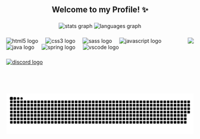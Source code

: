 <h2 align="center">Welcome to my Profile! ✨</h2>

###

<div align="center">
  <img src="https://github-readme-stats.vercel.app/api?username=mendesdomingos&hide_title=true&hide_rank=true&show_icons=true&include_all_commits=true&count_private=true&disable_animations=false&theme=apprentice&locale=en&hide_border=true" height="130" alt="stats graph"  />
  <img src="https://github-readme-stats.vercel.app/api/top-langs?username=mendesdomingos&locale=en&hide_title=true&layout=compact&card_width=320&langs_count=5&theme=apprentice&hide_border=true" height="130" alt="languages graph"  />
</div>

###

<img align="right" height="150" src="https://i.pinimg.com/originals/88/3d/a3/883da3ecc506baafc9a76a49c347d14f.gif"  />

###

<div align="left">
  <img src="https://cdn.jsdelivr.net/gh/devicons/devicon/icons/html5/html5-original.svg" height="30" alt="html5 logo"  />
  <img width="12" />
  <img src="https://cdn.jsdelivr.net/gh/devicons/devicon/icons/css3/css3-original.svg" height="30" alt="css3 logo"  />
  <img width="12" />
  <img src="https://cdn.jsdelivr.net/gh/devicons/devicon/icons/sass/sass-original.svg" height="30" alt="sass logo"  />
  <img width="12" />
  <img src="https://cdn.jsdelivr.net/gh/devicons/devicon/icons/javascript/javascript-original.svg" height="30" alt="javascript logo"  />
  <img width="12" />
  <img src="https://cdn.jsdelivr.net/gh/devicons/devicon/icons/java/java-original.svg" height="30" alt="java logo"  />
  <img width="12" />
  <img src="https://cdn.jsdelivr.net/gh/devicons/devicon/icons/spring/spring-original.svg" height="30" alt="spring logo"  />
  <img width="12" />
  <img src="https://cdn.jsdelivr.net/gh/devicons/devicon/icons/vscode/vscode-original.svg" height="30" alt="vscode logo"  />
</div>

###

  <div align="left">
    <a href="https://discordapp.com/users/1214630181159964682" target="_blank">
    <img src="https://img.shields.io/static/v1?message=Discord&logo=discord&label=&color=7289DA&logoColor=white&labelColor=&style=for-the-badge" height="35" alt="discord logo"  />
  </a>
  </div>

###

<br clear="both">

<img src="https://raw.githubusercontent.com/mendesdomingos/mendesdomingos/output/snake.svg" alt="Snake animation" />

###
